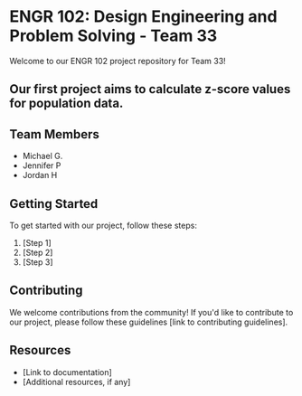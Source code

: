 # ENGR 102: Design Engineering and Problem Solving - Team 33

Welcome to our ENGR 102 project repository for Team 33!

## Our first project aims to calculate z-score values for population data.

## Team Members
- Michael G.
- Jennifer P
- Jordan H

## Getting Started
To get started with our project, follow these steps:
1. [Step 1]
2. [Step 2]
3. [Step 3]

## Contributing
We welcome contributions from the community! If you'd like to contribute to our project, please follow these guidelines [link to contributing guidelines].

## Resources
- [Link to documentation]
- [Additional resources, if any]

